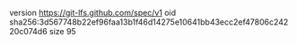 version https://git-lfs.github.com/spec/v1
oid sha256:3d567748b22ef96faa13b1f46d14275e10641bb43ecc2ef47806c24220c074d6
size 95
